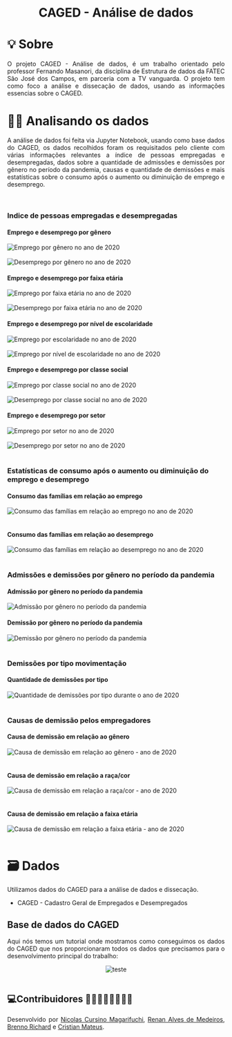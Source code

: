 <h1 align="center">CAGED - Análise de dados</h1>

<h1 align="left"> 💡 Sobre </h1>
<p align="justify">O projeto CAGED - Análise de dados, é um trabalho orientado pelo professor Fernando Masanori, da disciplina de Estrutura de dados da FATEC São José dos Campos, em parceria com a TV vanguarda. O projeto tem como foco a análise e dissecação de dados, usando as informações essencias sobre o CAGED.</p>

<h1>👩‍💻 Analisando os dados</h1>

<p align="justify"> A análise de dados foi feita via Jupyter Notebook, usando como base dados do CAGED, os dados recolhidos foram os requisitados pelo cliente com várias informações relevantes a índice de pessoas empregadas e desempregadas, dados sobre a quantidade de admissões e demissões por gênero no período da pandemia, causas e quantidade de demissões e mais estatísticas sobre o consumo após o aumento ou diminuição de emprego e desemprego.</p>

<br>

<h3>Indice de pessoas empregadas e desempregadas</h3>

<h4>Emprego e desemprego por gênero</h4>
<div>
  <img src="Emprego/Emprego por gênero no ano de 2020.png" alt="Emprego por gênero no ano de 2020">
</div>

<br>

<div>
  <img src="Desemprego/Desemprego por gênero no ano de 2020.png" alt="Desemprego por gênero no ano de 2020">
</div>

<h4>Emprego e desemprego por faixa etária</h4>
<div>
  <img src="Emprego/Emprego por faixa etária no ano de 2020.png" alt="Emprego por faixa etária no ano de 2020">
</div>

<br>

<div>
  <img src="Desemprego/Desemprego por faixa etária no ano de 2020.png" alt="Desemprego por faixa etária no ano de 2020">
</div>

<h4>Emprego e desemprego por nível de escolaridade</h4>
<div>
  <img src="Emprego/Emprego por nivel de escolaridade no ano de 2020.png" alt="Emprego por escolaridade no ano de 2020">
</div>

<br>

<div>
  <img src="Desemprego/Desemprego por nível de escolaridade no ano de 2020.png" alt="Emprego por nível de escolaridade no ano de 2020">
</div>

<h4>Emprego e desemprego por classe social</h4>
<div>
  <img src="Emprego/Emprego por classe social no ano de 2020.png" alt="Emprego por classe social no ano de 2020">
</div>

<br>

<div>
  <img src="Desemprego/Desemprego por classe social no ano de 2020.png" alt="Desemprego por classe social no ano de 2020">
</div>

<h4>Emprego e desemprego por setor</h4>
<div>
  <img src="Emprego/Emprego por setor no ano de 2020.png" alt="Emprego por setor no ano de 2020">
</div>

<br>

<div>
  <img src="Desemprego/Desemprego por setor no ano de 2020.png" alt="Desemprego por setor no ano de 2020">
</div>

<br>
  
<h3>Estatísticas de consumo após o aumento ou diminuição do emprego e desemprego</h3>

<h4>Consumo das famílias em relação ao emprego</h4>
<div>
  <img src="Consumo/Consumo das famílias em relação ao emprego em 2020.png" alt="Consumo das famílias em relação ao emprego no ano de 2020">
</div>

<br>

<h4>Consumo das famílias em relação ao desemprego</h4>
<div>
  <img src="Consumo/Consumo das famílias em relação ao desemprego em 2020.png" alt="Consumo das famílias em relação ao desemprego no ano de 2020">
</div>



<br>
  
<h3>Admissões e demissões por gênero no período da pandemia</h3>

<h4>Admissão por gênero no período da pandemia</h4>
<div>
  <img src="/Admissão por gênero no período da pandemia.png" alt="Admissão por gênero no período da pandemia">
</div>

<h4>Demissão por gênero no período da pandemia</h4>
<div>
  <img src="/Demissões por gênero no período da pandemia.png" alt="Demissão por gênero no período da pandemia">
</div>

<br>
 
<h3>Demissões por tipo movimentação</h3>

<h4>Quantidade de demissões por tipo</h4>
<div>
  <img src="/Quantidade de demissões por tipo durante o ano de 2020.png" alt="Quantidade de demissões por tipo durante o ano de 2020">
</div>



<br>
 
<h3>Causas de demissão pelos empregadores</h3>

<h4>Causa de demissão em relação ao gênero</h4>
<div>
  <img src="Causas/Causa de demissão em relação ao gênero - ano de 2020.png" alt="Causa de demissão em relação ao gênero - ano de 2020">
</div>

<br>

<h4>Causa de demissão em relação a raça/cor</h4>
<div>
  <img src="Causas/Causa de demissão em relação a raça e cor - ano de 2020.png" alt="Causa de demissão em relação a raça/cor - ano de 2020">
</div>

<br>

<h4>Causa de demissão em relação a faixa etária</h4>
<div>
  <img src="Causas/Causa de demissão em relação a faixa etária - ano de 2020.png" alt="Causa de demissão em relação a faixa etária - ano de 2020">
</div>


  
 <br>
  
 <h1>🗃 Dados</h1>
 
 <p align="justify">Utilizamos dados do CAGED para a análise de dados e dissecação.
 
 - CAGED - Cadastro Geral de Empregados e Desempregados
 
 <h2>Base de dados do CAGED</h2>
 
 <p align="justify">Aqui nós temos um tutorial onde mostramos como conseguimos os dados do CAGED que nos proporcionaram todos os dados que precisamos para o desenvolvimento principal do trabalho:
 
 <div align="center">
   <img src="/teste.gif" alt="teste">
 </div>
 
 <br>
 
<h2 align="left">💻Contribuidores 🧑🏾🧑🏽🧑🏻👦🏽</h2>
<p align="justify">Desenvolvido por <a href="github.com/nicursino">Nicolas Cursino Magarifuchi</a>, <a href="github.com/medrenan">Renan Alves de Medeiros</a>, <a href="https://github.com/brennorichard">Brenno Richard</a> e <a href="https://github.com/CristianMateusTB">Cristian Mateus</a>.
</p>




 
